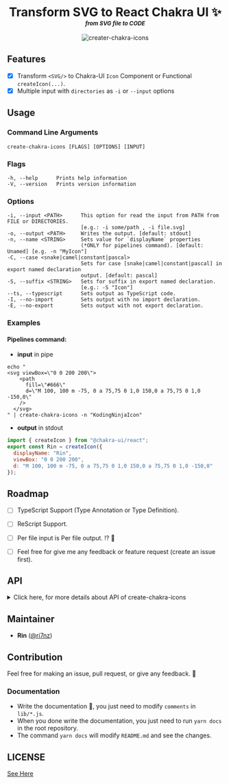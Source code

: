 <p align="center">
  <label style="font-weight:bold;font-size:200%">Transform SVG to React Chakra UI <Icon \/> ✨ </label>
  <br/><label style="font-weight:bold;font-size:small;font-style:italic">from SVG file to CODE</label>
  <br/>
  <br/>
  <img src="https://github.com/kodingdotninja/create-chakra-icons/blob/main/create-chakra-icons.gif?raw=true" alt="creater-chakra-icons" />  
</p>


## Features
* [x] Transform `<SVG/>` to Chakra-UI `Icon` Component or Functional `createIcon(...)`.
* [x] Multiple input with `directories` as `-i` or `--input` options

## Usage

### Command Line Arguments
```console
create-chakra-icons [FLAGS] [OPTIONS] [INPUT]
```

### Flags
```console
-h, --help      Prints help information
-V, --version   Prints version information
```

### Options
```console
-i, --input <PATH>      This option for read the input from PATH from FILE or DIRECTORIES.
                        [e.g.: -i some/path , -i file.svg]
-o, --output <PATH>     Writes the output. [default: stdout]
-n, --name <STRING>     Sets value for `displayName` properties
                        (*ONLY for pipelines command). [default: Unamed] [e.g. -n "MyIcon"]
-C, --case <snake|camel|constant|pascal>     
                        Sets for case [snake|camel|constant|pascal] in export named declaration 
                        output. [default: pascal]
-S, --suffix <STRING>   Sets for suffix in export named declaration.
                        [e.g.: -S "Icon"]
--ts, --typescript      Sets output as TypeScript code.
-I, --no-import         Sets output with no import declaration. 
-E, --no-export         Sets output with not export declaration.
```
### Examples

#### Pipelines command:

* **input** in pipe
```console
echo "
<svg viewBox=\"0 0 200 200\">
    <path
      fill=\"#666\"
      d=\"M 100, 100 m -75, 0 a 75,75 0 1,0 150,0 a 75,75 0 1,0 -150,0\"
    />
  </svg>
" | create-chakra-icons -n "KodingNinjaIcon"
```
* **output** in stdout 

```jsx
import { createIcon } from "@chakra-ui/react";
export const Rin = createIcon({
  displayName: "Rin",
  viewBox: "0 0 200 200",
  d: "M 100, 100 m -75, 0 a 75,75 0 1,0 150,0 a 75,75 0 1,0 -150,0"
});
```

## Roadmap

* [ ] TypeScript Support (Type Annotation or Type Definition).
* [ ] ReScript Support.
* [ ] Per file input is Per file output. ⁉️ 🤔
* [ ] Feel free for give me any feedback or feature request (create an issue first).


## API

<details>
<summary> Click here, for more details about API of create-chakra-icons</summary>
<!-- Generated by documentation.js. Update this documentation by updating the source code. -->

#### Table of Contents

*   [ast](#ast)
    *   [pairToObjectProperty](#pairtoobjectproperty)
        *   [Examples](#examples)
    *   [objectPropertyToPair](#objectpropertytopair)
        *   [Parameters](#parameters)
        *   [Examples](#examples-1)
    *   [objectToObjectExpression](#objecttoobjectexpression)
        *   [Parameters](#parameters-1)
        *   [Examples](#examples-2)
    *   [objectExpressionToObject](#objectexpressiontoobject)
        *   [Parameters](#parameters-2)
        *   [Examples](#examples-3)
    *   [toImportDeclaration](#toimportdeclaration)
        *   [Parameters](#parameters-3)
    *   [toExportNamedDeclaration](#toexportnameddeclaration)
        *   [Parameters](#parameters-4)
        *   [Properties](#properties)
        *   [Examples](#examples-4)
    *   [toSource](#tosource)
        *   [Parameters](#parameters-5)
    *   [hastToProperties](#hasttoproperties)
        *   [Parameters](#parameters-6)
    *   [hastChildrenLength](#hastchildrenlength)
        *   [Parameters](#parameters-7)
    *   [hastToJSXProperties](#hasttojsxproperties)
        *   [Parameters](#parameters-8)
    *   [jsxPropertiesToComponent](#jsxpropertiestocomponent)
        *   [Parameters](#parameters-9)
*   [objectToObjectExpression](#objecttoobjectexpression-1)
    *   [Parameters](#parameters-10)
*   [chakra](#chakra)
    *   [createChakraIcon](#createchakraicon)
        *   [Parameters](#parameters-11)
*   [utils](#utils)
    *   [compose](#compose)
        *   [Parameters](#parameters-12)
    *   [pairToObject](#pairtoobject)
        *   [Parameters](#parameters-13)
    *   [objectToPair](#objecttopair)
        *   [Parameters](#parameters-14)
    *   [pairsToObject](#pairstoobject)
        *   [Parameters](#parameters-15)
    *   [objectToPairs](#objecttopairs)
        *   [Parameters](#parameters-16)

### ast

#### pairToObjectProperty

##### Examples

```javascript
const pair = ["hey", "jude"]

pairToObjectProperty(value)
// output:
// {
//   type: 'ObjectProperty',
//   key: { type: 'Identifier', name: 'hey' },
//   value: { type: 'StringLiteral', value: 'jude' },
//   computed: false,
//   shorthand: false,
//   decorators: null
// }
```

Returns **[Object](https://developer.mozilla.org/docs/Web/JavaScript/Reference/Global_Objects/Object)** 

#### objectPropertyToPair

##### Parameters

*   `Object`  

##### Examples

```javascript
const objectProperty = {
  type: 'ObjectProperty',
  key: { type: 'Identifier', name: 'hey' },
  value: { type: 'StringLiteral', value: 'jude' },
  computed: false,
  shorthand: false,
  decorators: null
}

objectPropertyToPair(objectProperty)
// output: ["hey", "jude"]
```

Returns **\[[String](https://developer.mozilla.org/docs/Web/JavaScript/Reference/Global_Objects/String), [String](https://developer.mozilla.org/docs/Web/JavaScript/Reference/Global_Objects/String)]** 

#### objectToObjectExpression

##### Parameters

*   `Object`  

##### Examples

```javascript
let object = { hey: "jude" }
// output:
objectToObjectExpression(object)
// {
//   type: 'ObjectExpression',
//   properties: [
//     {
//       type: 'ObjectProperty',
//       key: [Object],
//       value: [Object],
//       computed: false,
//       shorthand: false,
//       decorators: null
//     }
//   ]
// }
```

Returns **[Object](https://developer.mozilla.org/docs/Web/JavaScript/Reference/Global_Objects/Object)** 

#### objectExpressionToObject

##### Parameters

*   `Object`  

##### Examples

```javascript
let objectExpression = {
  type: 'ObjectExpression',
  properties: [
    {
      type: 'ObjectProperty',
      key: [Object],
      value: [Object],
      computed: false,
      shorthand: false,
      decorators: null
    }
  ]
}
objectExpressionToObject(objectExpression)
// output:
// let object = { hey: "jude" }
```

Returns **[Object](https://developer.mozilla.org/docs/Web/JavaScript/Reference/Global_Objects/Object)** 

#### toImportDeclaration

*   **See**: {<https://babeljs.io/docs/en/babel-types#importdeclaration}>

##### Parameters

*   `from` **[String](https://developer.mozilla.org/docs/Web/JavaScript/Reference/Global_Objects/String)** 
*   `imports` **[Array](https://developer.mozilla.org/docs/Web/JavaScript/Reference/Global_Objects/Array)<[String](https://developer.mozilla.org/docs/Web/JavaScript/Reference/Global_Objects/String)>** 

Returns **[Object](https://developer.mozilla.org/docs/Web/JavaScript/Reference/Global_Objects/Object)** 

#### toExportNamedDeclaration

##### Parameters

*   `Object`  

##### Properties

*   `displayName` **[String](https://developer.mozilla.org/docs/Web/JavaScript/Reference/Global_Objects/String)** 
*   `objectExpression` **[Object](https://developer.mozilla.org/docs/Web/JavaScript/Reference/Global_Objects/Object)** 

##### Examples

```javascript
let object = {
 displayName: "MyModule",
 objectExpression: {...} // you can make with function objectToObjectExpression
}
toExportNamedDeclaration(object)
```

Returns **[Object](https://developer.mozilla.org/docs/Web/JavaScript/Reference/Global_Objects/Object)** 

#### toSource

##### Parameters

*   `Array`  

Returns **[Object](https://developer.mozilla.org/docs/Web/JavaScript/Reference/Global_Objects/Object)** 

#### hastToProperties

##### Parameters

*   `Object`  

Returns **[Object](https://developer.mozilla.org/docs/Web/JavaScript/Reference/Global_Objects/Object)** 

#### hastChildrenLength

##### Parameters

*   `Object`  

Returns **[Number](https://developer.mozilla.org/docs/Web/JavaScript/Reference/Global_Objects/Number)** 

#### hastToJSXProperties

##### Parameters

*   `Object`  

Returns **[Object](https://developer.mozilla.org/docs/Web/JavaScript/Reference/Global_Objects/Object)** 

#### jsxPropertiesToComponent

##### Parameters

*   `Object`  

Returns **[Object](https://developer.mozilla.org/docs/Web/JavaScript/Reference/Global_Objects/Object)** 

### objectToObjectExpression

#### Parameters

*   `object`  

### chakra

the module for generate Chakra Icon Code.

#### createChakraIcon

##### Parameters

*   `svg` **[String](https://developer.mozilla.org/docs/Web/JavaScript/Reference/Global_Objects/String)** 
*   `displayName` **[String](https://developer.mozilla.org/docs/Web/JavaScript/Reference/Global_Objects/String)** 

Returns **[Object](https://developer.mozilla.org/docs/Web/JavaScript/Reference/Global_Objects/Object)** 

### utils

provided utility function.

#### compose

##### Parameters

*   `Array`  

Returns **T** 

#### pairToObject

##### Parameters

*   `Array`  

Returns **[Object](https://developer.mozilla.org/docs/Web/JavaScript/Reference/Global_Objects/Object)** 

#### objectToPair

##### Parameters

*   `Object`  

Returns **[Array](https://developer.mozilla.org/docs/Web/JavaScript/Reference/Global_Objects/Array)** 

#### pairsToObject

##### Parameters

*   `Array`  

Returns **[Object](https://developer.mozilla.org/docs/Web/JavaScript/Reference/Global_Objects/Object)** 

#### objectToPairs

##### Parameters

*   `Object`  

Returns **[Array](https://developer.mozilla.org/docs/Web/JavaScript/Reference/Global_Objects/Array)** 

</details>

## Maintainer
* **Rin** ([@ri7nz](//github.com/ri7nz))

## Contribution

Feel free for making an issue, pull request, or give any feedback. 🙌

### Documentation

*   Write the documentation 📝, you just need to modify `comments` in `lib/*.js`.
*   When you done write the documentation, you just need to run `yarn docs` in the root repository.
*   The command `yarn docs` will modify `README.md` and see the changes.

## LICENSE

[See Here](./LICENSE)
